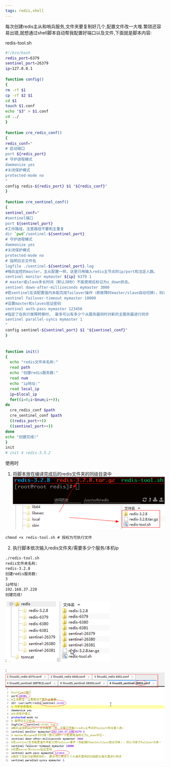 ```yaml
---
tags: redis,shell
---
```


每次创建redis主从和哨兵服务,文件夹要复制好几个,配置文件改一大堆.繁琐还容易出错,就想通过shell脚本自动帮我配置好端口以及文件,下面就是脚本内容:

redis-tool.sh

``` bash
#!/bin/bash
redis_port=6379
sentinel_port=26379
ip=127.0.0.1

function config()
{
rm -rf $1
cp -rf $2 $1
cd $1
touch $1.conf
echo "$3" > $1.conf
cd ../
}

function cre_redis_conf()
{
redis_conf="
# 启动端口
port ${redis_port}
# 守护进程模式
daemonize yes
#关闭保护模式
protected-mode no
"
config redis-${redis_port} $1 "${redis_conf}"
}

function cre_sentinel_conf()
{
sentinel_conf="
#sentinel端口
port ${sentinel_port}
#工作路径，注意路径不要和主重复
dir `pwd`/sentinel-${sentinel_port}
# 守护进程模式
daemonize yes
#关闭保护模式
protected-mode no
# 指明日志文件名
logfile ./sentinel-${sentinel_port}.log
#哨兵监控的master，主从配置一样，这里只用输入redis主节点的ip/port和法定人数。
sentinel monitor mymaster ${ip} 6379 1
# master或slave多长时间（默认30秒）不能使用后标记为s_down状态。
sentinel down-after-milliseconds mymaster 3000
#若sentinel在该配置值内未能完成failover操作（即故障时master/slave自动切换），则认为本次failover失败。
sentinel failover-timeout mymaster 18000
#设置master和slaves验证密码
sentinel auth-pass mymaster 123456 
#指定了在执行故障转移时， 最多可以有多少个从服务器同时对新的主服务器进行同步
sentinel parallel-syncs mymaster 1
"
config sentinel-${sentinel_port} $1 "${sentinel_conf}"
}


function init()
{
  echo "redis文件夹名称:"
  read path
  echo "创建redis服务数:"
  read num
  echo "ip地址:"
  read local_ip
  ip=$local_ip
  for((i=0;i<$num;i++));
do
  cre_redis_conf $path
  cre_sentinel_conf $path
  ((redis_port++))
  ((sentinel_port++))
done
echo "创建完成!"
}
init
# init 4 redis-3.5.2
```

使用时
1. 将脚本放在编译完成后的redis文件夹的同级目录中
![](./images/1540953855844.png)

``` stata
chmod +x redis-tool.sh # 授权为可执行文件
```
2. 执行脚本依次输入redis文件夹/需要多少个服务/本机ip

``` shell
./redis-tool.sh 
redis文件夹名称:
redis-3.2.8
创建redis服务数:
3
ip地址:
192.168.37.220
创建完成!
```
:![](./images/1540954243400.png)

:![](./images/1540954716436.png)
































